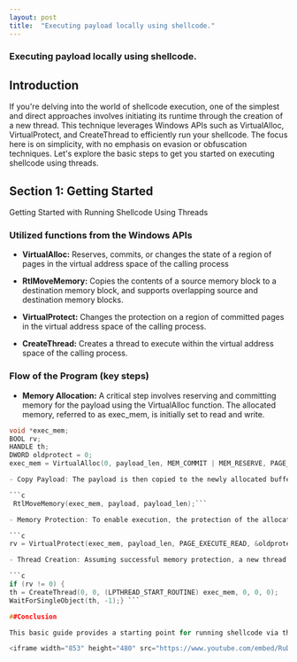 ```yaml
---
layout: post
title:  "Executing payload locally using shellcode."
---
```


### Executing payload locally using shellcode.

## Introduction

If you're delving into the world of shellcode execution, one of the simplest and direct approaches involves initiating its runtime through the creation of a new thread. This technique leverages Windows APIs such as VirtualAlloc, VirtualProtect, and CreateThread to efficiently run your shellcode. The focus here is on simplicity, with no emphasis on evasion or obfuscation techniques. Let's explore the basic steps to get you started on executing shellcode using threads.

## Section 1: Getting Started

Getting Started with Running Shellcode Using Threads

### Utilized functions from the Windows APIs
- **VirtualAlloc:** Reserves, commits, or changes the state of a region of pages in the virtual address space of the calling process

- **RtlMoveMemory:** Copies the contents of a source memory block to a destination memory block, and supports overlapping source and destination memory blocks.

- **VirtualProtect:** Changes the protection on a region of committed pages in the virtual address space of the calling process.

- **CreateThread:** Creates a thread to execute within the virtual address space of the calling process.

### Flow of the Program (key steps)

- **Memory Allocation:** A critical step involves reserving and committing memory for the payload using the VirtualAlloc function. The allocated memory, referred to as exec_mem, is initially set to read and write.

```c
void *exec_mem;
BOOL rv;
HANDLE th;
DWORD oldprotect = 0;
exec_mem = VirtualAlloc(0, payload_len, MEM_COMMIT | MEM_RESERVE, PAGE_READWRITE);```

- Copy Payload: The payload is then copied to the newly allocated buffer using the RtlMoveMemory function. This sets the stage for the actual execution.

```c
 RtlMoveMemory(exec_mem, payload, payload_len);```

- Memory Protection: To enable execution, the protection of the allocated memory is adjusted using VirtualProtect. The memory is now set to be executable and readable, paving the way for the payloads execution.

```c
rv = VirtualProtect(exec_mem, payload_len, PAGE_EXECUTE_READ, &oldprotect);```

- Thread Creation: Assuming successful memory protection, a new thread (th) is spawned using CreateThread. The thread is tasked with executing the code residing at the address pointed to by exec_mem. To maintain control flow and observe the execution, the program waits for the created thread to finish using WaitForSingleObject.

```c
if (rv != 0) {
th = CreateThread(0, 0, (LPTHREAD_START_ROUTINE) exec_mem, 0, 0, 0);
WaitForSingleObject(th, -1);} ```

##Conclusion

This basic guide provides a starting point for running shellcode via the creation of a new thread. Remember, this method is straightforward and lacks advanced evasion or obfuscation techniques.

<iframe width="853" height="480" src="https://www.youtube.com/embed/RuDwyIZdduc" title="Process Injection 0 - Executing payload locally using shellcode." frameborder="0" allow="accelerometer; autoplay; clipboard-write; encrypted-media; gyroscope; picture-in-picture; web-share" allowfullscreen></iframe>



